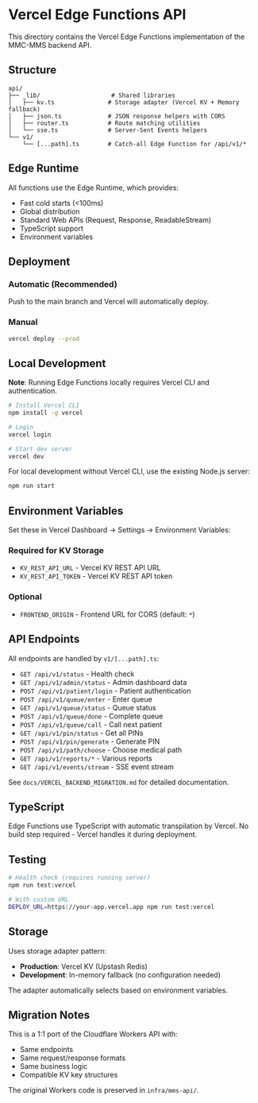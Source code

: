 # Vercel Edge Functions API

This directory contains the Vercel Edge Functions implementation of the MMC-MMS backend API.

## Structure

```
api/
├── _lib/                    # Shared libraries
│   ├── kv.ts               # Storage adapter (Vercel KV + Memory fallback)
│   ├── json.ts             # JSON response helpers with CORS
│   ├── router.ts           # Route matching utilities
│   └── sse.ts              # Server-Sent Events helpers
└── v1/
    └── [...path].ts        # Catch-all Edge Function for /api/v1/*
```

## Edge Runtime

All functions use the Edge Runtime, which provides:
- Fast cold starts (<100ms)
- Global distribution
- Standard Web APIs (Request, Response, ReadableStream)
- TypeScript support
- Environment variables

## Deployment

### Automatic (Recommended)
Push to the main branch and Vercel will automatically deploy.

### Manual
```bash
vercel deploy --prod
```

## Local Development

**Note**: Running Edge Functions locally requires Vercel CLI and authentication.

```bash
# Install Vercel CLI
npm install -g vercel

# Login
vercel login

# Start dev server
vercel dev
```

For local development without Vercel CLI, use the existing Node.js server:
```bash
npm run start
```

## Environment Variables

Set these in Vercel Dashboard → Settings → Environment Variables:

### Required for KV Storage
- `KV_REST_API_URL` - Vercel KV REST API URL
- `KV_REST_API_TOKEN` - Vercel KV REST API token

### Optional
- `FRONTEND_ORIGIN` - Frontend URL for CORS (default: `*`)

## API Endpoints

All endpoints are handled by `v1/[...path].ts`:

- `GET /api/v1/status` - Health check
- `GET /api/v1/admin/status` - Admin dashboard data
- `POST /api/v1/patient/login` - Patient authentication
- `POST /api/v1/queue/enter` - Enter queue
- `GET /api/v1/queue/status` - Queue status
- `POST /api/v1/queue/done` - Complete queue
- `POST /api/v1/queue/call` - Call next patient
- `GET /api/v1/pin/status` - Get all PINs
- `POST /api/v1/pin/generate` - Generate PIN
- `POST /api/v1/path/choose` - Choose medical path
- `GET /api/v1/reports/*` - Various reports
- `GET /api/v1/events/stream` - SSE event stream

See `docs/VERCEL_BACKEND_MIGRATION.md` for detailed documentation.

## TypeScript

Edge Functions use TypeScript with automatic transpilation by Vercel.
No build step required - Vercel handles it during deployment.

## Testing

```bash
# Health check (requires running server)
npm run test:vercel

# With custom URL
DEPLOY_URL=https://your-app.vercel.app npm run test:vercel
```

## Storage

Uses storage adapter pattern:
- **Production**: Vercel KV (Upstash Redis)
- **Development**: In-memory fallback (no configuration needed)

The adapter automatically selects based on environment variables.

## Migration Notes

This is a 1:1 port of the Cloudflare Workers API with:
- Same endpoints
- Same request/response formats
- Same business logic
- Compatible KV key structures

The original Workers code is preserved in `infra/mms-api/`.
